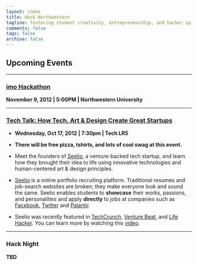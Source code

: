 ```yaml
---
layout: index
title: Hack Northwestern
tagline: fostering student creativity, entrepreneurship, and hacker spirit
comments: false
tags: false
archive: false
---
```


## Upcoming Events

---

### [imo Hackathon](/imo-hackathon.html)

**November 9, 2012 | 5:00PM | Northwestern University**

---

### [Tech Talk: How Tech, Art & Design Create Great Startups](https://www.facebook.com/events/198643846936930/)

- **Wednesday, Oct 17, 2012 | 7:30pm | Tech LR5**

- **There will be free pizza, tshirts, and lots of cool swag at this event.**

- Meet the founders of [Seelio](http://seelio.com/), a venture-backed tech startup, and learn how they brought their idea to life using innovative technologies and human-centered art & design principles.

- [Seelio](http://seelio.com) is a online portfolio recruiting platform. Traditional resumes and job-search websites are broken; they make everyone look and sound the same. Seelio enables students to **showcase** their works, passions, and personalities and apply **directly** to jobs at companies such as [Facebook](http://seelio.com/orgs/facebook), [Twitter](http://seelio.com/orgs/Twitter) and [Palantir](http://seelio.com/orgs/Palantir).

- Seelio was recently featured in [TechCrunch](http://techcrunch.com/2012/08/06/no-more-boring-resumes-seelio-lets-college-students-showcase-their-work-helps-employers-find-them/), [Venture Beat](http://venturebeat.com/2012/08/06/seelio-launches-social-network-for-students-to-land-a-dream-job/), and [Life Hacker](http://lifehacker.com/5936205/how-can-i-sell-my-skills-beyond-a-boring-resume). You can learn more by watching this [video](http://youtu.be/D6kwotUiDSI).


---

### Hack Night

**TBD**



